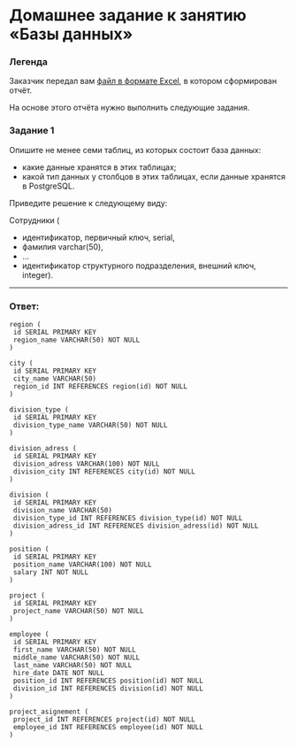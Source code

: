 # Домашнее задание к занятию «Базы данных»

### Легенда

Заказчик передал вам [файл в формате Excel](https://github.com/netology-code/sdb-homeworks/blob/main/resources/hw-12-1.xlsx), в котором сформирован отчёт. 

На основе этого отчёта нужно выполнить следующие задания.

### Задание 1

Опишите не менее семи таблиц, из которых состоит база данных:

- какие данные хранятся в этих таблицах;
- какой тип данных у столбцов в этих таблицах, если данные хранятся в PostgreSQL.

Приведите решение к следующему виду:

Сотрудники (

- идентификатор, первичный ключ, serial,
- фамилия varchar(50),
- ...
- идентификатор структурного подразделения, внешний ключ, integer).

---

### Ответ:

```shell script
region (
 id SERIAL PRIMARY KEY
 region_name VARCHAR(50) NOT NULL 
)

city (
 id SERIAL PRIMARY KEY
 city_name VARCHAR(50)
 region_id INT REFERENCES region(id) NOT NULL 
)

division_type (
 id SERIAL PRIMARY KEY
 division_type_name VARCHAR(50) NOT NULL
)

division_adress (
 id SERIAL PRIMARY KEY
 division_adress VARCHAR(100) NOT NULL
 division_city INT REFERENCES city(id) NOT NULL
)

division (
 id SERIAL PRIMARY KEY
 division_name VARCHAR(50)
 division_type_id INT REFERENCES division_type(id) NOT NULL
 division_adress_id INT REFERENCES division_adress(id) NOT NULL 
)

position (
 id SERIAL PRIMARY KEY
 position_name VARCHAR(100) NOT NULL
 salary INT NOT NULL
)

project (
 id SERIAL PRIMARY KEY
 project_name VARCHAR(50) NOT NULL
)

employee (
 id SERIAL PRIMARY KEY
 first_name VARCHAR(50) NOT NULL
 middle_name VARCHAR(50) NOT NULL
 last_name VARCHAR(50) NOT NULL
 hire_date DATE NOT NULL
 position_id INT REFERENCES position(id) NOT NULL
 division_id INT REFERENCES division(id) NOT NULL
)

project_asignement (
 project_id INT REFERENCES project(id) NOT NULL 
 employee_id INT REFERENCES employee(id) NOT NULL 
)
```
